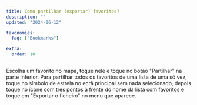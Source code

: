 ```yaml
---
title: Como partilhar (exportar) favoritos?
description: ""
updated: "2024-06-12"

taxonomies:
  faq: ["Bookmarks"]

extra:
  order: 10
---
```


Escolha um favorito no mapa, toque nele e toque no botão "Partilhar" na parte inferior. Para partilhar todos os favoritos de uma lista de uma só vez, toque no símbolo de estrela no ecrã principal sem nada selecionado, depois toque no ícone com três pontos à frente do nome da lista com favoritos e toque em "Exportar o ficheiro" no menu que aparece.

